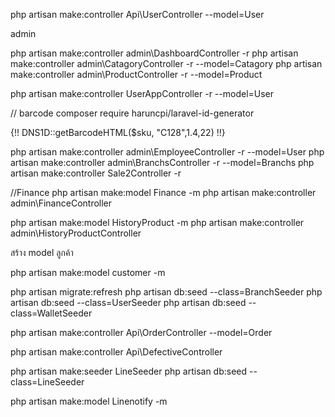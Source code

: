 php artisan make:controller Api\UserController --model=User

admin

php artisan make:controller admin\DashboardController -r
php artisan make:controller admin\CatagoryController -r --model=Catagory
php artisan make:controller admin\ProductController -r --model=Product

php artisan make:controller UserAppController -r --model=User


// barcode
composer require haruncpi/laravel-id-generator
<div class="col-sm-3">
                      {!! DNS1D::getBarcodeHTML($sku, "C128",1.4,22) !!}
 </div>


 php artisan make:controller admin\EmployeeController -r --model=User
 php artisan make:controller admin\BranchsController -r --model=Branchs
 php artisan make:controller Sale2Controller -r

//Finance
 php artisan make:model Finance -m
 php artisan make:controller admin\FinanceController

 php artisan make:model HistoryProduct -m
 php artisan make:controller admin\HistoryProductController

 สร้าง model ลูกค้า

php artisan make:model customer -m


php artisan migrate:refresh
php artisan db:seed --class=BranchSeeder
php artisan db:seed --class=UserSeeder
php artisan db:seed --class=WalletSeeder

php artisan make:controller Api\OrderController --model=Order

php artisan make:controller Api\DefectiveController 

<!-- php artisan make:migration create_linenotify_table -->
php artisan make:seeder LineSeeder
php artisan db:seed --class=LineSeeder


php artisan make:model Linenotify -m
